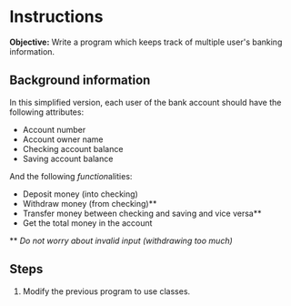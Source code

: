 # Instructions
**Objective:** Write a program which keeps track of multiple user's banking information.

## Background information
In this simplified version, each user of the bank account should have the following attributes:
- Account number
- Account owner name
- Checking account balance 
- Saving account balance

And the following *function*alities:
- Deposit money (into checking)
- Withdraw money (from checking)**
- Transfer money between checking and saving and vice versa**
- Get the total money in the account

** *Do not worry about invalid input (withdrawing too much)*

## Steps
1. Modify the previous program to use classes.